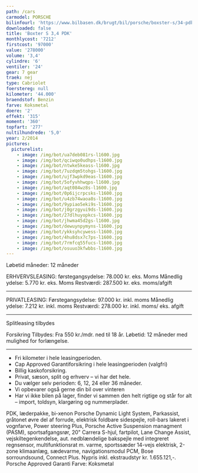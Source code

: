 ```yaml
---
path: /cars
carmodel: PORSCHE
bilinfourl: 'https://www.bilbasen.dk/brugt/bil/porsche/boxster-s/34-pdk-2d/4209240'
downloaded: false
title: 'Boxter S 3,4 PDK'
monthlycost: '7212'
firstcost: '97000'
value: '278000'
volume: '3,4'
cylindre: '6'
ventiler: '24'
gear: 7 gear
traek: nej
type: Cabriolet
foerstereg: null
kilometer: '44.000'
braendstof: Benzin
farve: Koksmetal
doere: '2'
effekt: '315'
moment: '360'
topfart: '277'
nultilhundrede: '5,0'
year: 2/2014
pictures:
  picturelist:
    - image: /img/bot/ua7deb081rs-l1600.jpg
    - image: /img/bot/qciwqo0udhps-l1600.jpg
    - image: /img/bot/ntwke5keass-l1600.jpg
    - image: /img/bot/7uzdqm5tohgs-l1600.jpg
    - image: /img/bot/ujf3wpkd9eas-l1600.jpg
    - image: /img/bot/5ofyvhhwqps-l1600.jpg
    - image: /img/bot/aqt084wz8s-l1600.jpg
    - image: /img/bot/0p6ijcrpcsks-l1600.jpg
    - image: /img/bot/u4zb74waoa8s-l1600.jpg
    - image: /img/bot/9ypiao5eki9s-l1600.jpg
    - image: /img/bot/j0grzgyui9ds-l1600.jpg
    - image: /img/bot/27dlhuyopkcs-l1600.jpg
    - image: /img/bot/jhwma45d2gs-l1600.jpg
    - image: /img/bot/dewuynpymyns-l1600.jpg
    - image: /img/bot/ykksyhcywess-l1600.jpg
    - image: /img/bot/4hu8dsx7c7ps-l1600.jpg
    - image: /img/bot/7rmfcq55fucs-l1600.jpg
    - image: /img/bot/osuuo3kfwbbs-l1600.jpg
---
```

Løbetid måneder: 12 måneder

ERHVERVSLEASING:
førstegangsydelse: 78.000 kr. eks. Moms 
Månedlig ydelse: 5.770 kr. eks. Moms
Restværdi: 287.500 kr. eks. moms/afgift
_______________________________________

PRIVATLEASING:
Førstegangsydelse: 97.000 kr. inkl. moms
Månedlig ydelse: 7.212 kr. inkl. moms
Restværdi: 278.000 kr. inkl. moms/ eks. afgift
_______________________________________

Splitleasing tilbydes

Forsikring Tilbydes:
Fra 550 kr./mdr. ned til 18 år. 
Løbetid: 12 måneder med mulighed for forlængelse.
_______________________________________

* Fri kilometer i hele leasingperioden.
* Cap Approved Garantiforsikring i hele leasingperioden (valgfri)
* Billig kaskoforsikring.
* Privat, sæson, split og erhverv – vi har det hele.
* Du vælger selv perioden: 6, 12, 24 eller 36 måneder.
* Vi opbevarer også gerne din bil over vinteren
* Har vi ikke bilen på lager, finder vi sammen den helt rigtige og står for alt – import, toldsyn, klargøring og nummerplader. 

PDK, læderpakke, bi-xenon Porsche Dynamic Light System, Parkassist, gråtonet øvre del af forrude, elektrisk foldbare sidespejle, roll-bars lakeret i vognfarve, Power steering Plus, Porsche Active Suspension managment (PASM), sportsafgangsrør, 20" Carrera S-hjul, fartpilot, Lane Change Assist, vejskiltegenkendelse, aut. nedblændelige bakspejle med integreret regnsensor, multifunktionsrat m. varme, sportssæder 14-vejs elektrisk, 2-zone klimaanlæg, sædevarme, navigationsmodul PCM, Bose sorroundsound, Connect Plus. Nypris inkl. ekstraudstyr kr. 1.655.121,-. Porsche Approved Garanti 
Farve: Koksmetal

